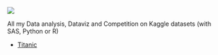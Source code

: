 [![](https://www.kaggle.com/static/images/site-logo.png)](https://www.kaggle.com/)  

All my Data analysis, Dataviz and Competition on Kaggle datasets (with SAS, Python or R)


- [Titanic](linktitanic)
